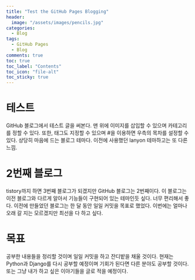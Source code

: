 ```yaml
---
title: "Test the GitHub Pages Blogging"
header:
  image: "/assets/images/pencils.jpg"
categories:
  - Blog
tags:
  - GitHub Pages
  - Blog
comments: true
toc: true
toc_label: "Contents"
toc_icon: "file-alt"
toc_sticky: true
---
```


# 테스트  

GitHub 블로그에서 테스트 글을 써본다. 맨 위에 이미지를 삽입할 수 있으며 카테고리를 정할 수 있다. 또한, 태그도 지정할 수 있으며 #을 이용하면 우측의 목차를 설정할 수 있다. 상당히 마음에 드는 블로그 테마다. 이전에 사용했던 lanyon 테마하고는 또 다른 느낌.  

# 2번째 블로그

tistory까지 하면 3번째 블로그가 되겠지만 GitHub 블로그는 2번째이다. 이 블로그는 이전 블로그와 다르게 알아서 기능들이 구현되어 있는 테마인듯 싶다. 너무 편리해서 좋다. 이전에 만들었던 블로그는 한 달 동안 일일 커밋을 목표로 했었다. 이번에는 얼마나 오래 갈 지는 모르겠지만 최선을 다 하고 싶다.  

# 목표

공부한 내용들을 정리할 것이며 일일 커밋을 하고 잔디밭을 채울 것이다. 현재는 Python과 Django를 다시 공부할 예정이며 기회가 된다면 다른 분야도 공부할 것이다. 또는 그냥 내가 하고 싶은 이야기들을 글로 적을 예정이다.  
